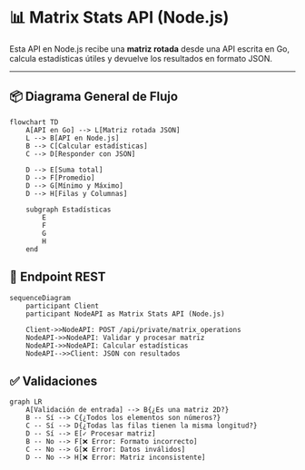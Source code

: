 # 📊 Matrix Stats API (Node.js)

Esta API en Node.js recibe una **matriz rotada** desde una API escrita en Go, calcula estadísticas útiles y devuelve los resultados en formato JSON.

---

## 📦 Diagrama General de Flujo

```mermaid
flowchart TD
    A[API en Go] --> L[Matriz rotada JSON]
    L --> B[API en Node.js]
    B --> C[Calcular estadísticas]
    C --> D[Responder con JSON]

    D --> E[Suma total]
    D --> F[Promedio]
    D --> G[Mínimo y Máximo]
    D --> H[Filas y Columnas]

    subgraph Estadísticas
        E
        F
        G
        H
    end
```

## 📡 Endpoint REST

```mermaid
sequenceDiagram
    participant Client
    participant NodeAPI as Matrix Stats API (Node.js)

    Client->>NodeAPI: POST /api/private/matrix_operations
    NodeAPI->>NodeAPI: Validar y procesar matriz
    NodeAPI->>NodeAPI: Calcular estadísticas
    NodeAPI-->>Client: JSON con resultados

```

## ✅ Validaciones
```mermaid
graph LR
    A[Validación de entrada] --> B{¿Es una matriz 2D?}
    B -- Sí --> C{¿Todos los elementos son números?}
    C -- Sí --> D{¿Todas las filas tienen la misma longitud?}
    D -- Sí --> E[✓ Procesar matriz]
    B -- No --> F[❌ Error: Formato incorrecto]
    C -- No --> G[❌ Error: Datos inválidos]
    D -- No --> H[❌ Error: Matriz inconsistente]
```